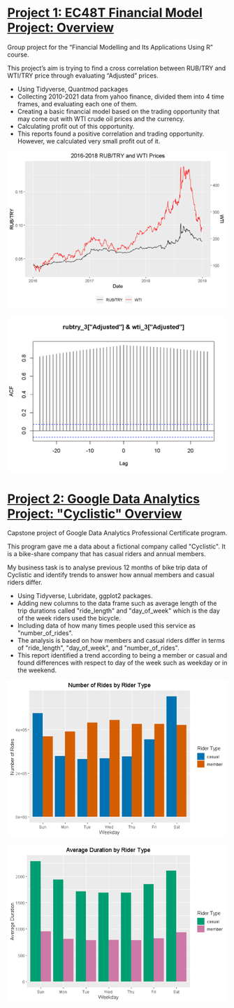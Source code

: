 # [Project 1: EC48T Financial Model Project: Overview](https://github.com/atakanpeker/R_FinancialModel_Project)

Group project for the “Financial Modelling and Its Applications Using R” course.

This project’s aim is trying to find a cross correlation between RUB/TRY and WTI/TRY price through evaluating “Adjusted” prices.

* Using Tidyverse, Quantmod packages
* Collecting 2010-2021 data from yahoo finance, divided them into 4 time frames, and evaluating each one of them.
* Creating a basic financial model based on the trading opportunity that may come out with WTI crude oil prices and the currency.
* Calculating profit out of this opportunity.
* This reports found a positive correlation and trading opportunity. However, we calculated very small profit out of it.

![](/images/2016-2018.png)

![](/images/2016-2018_ccf.png)

# [Project 2: Google Data Analytics Project: "Cyclistic" Overview](https://github.com/atakanpeker/Google_Certificate_Capstone_Project)

Capstone project of Google Data Analytics Professional Certificate program. 

This program gave me a data about a fictional company called "Cyclistic". It is a bike-share company that has casual riders and annual members.

My business task is to analyse previous 12 months of bike trip data of Cyclistic and identify trends to answer how annual members and casual riders differ.
* Using Tidyverse, Lubridate, ggplot2 packages.
* Adding new columns to the data frame such as average length of the trip durations called "ride_length" and "day_of_week" which is the day of the week riders used the bicycle.
* Including data of how many times people used this service as "number_of_rides".
* The analysis is based on how members and casual riders differ in terms of "ride_length", "day_of_week", and "number_of_rides".
* This report identified a trend according to being a member or casual and found differences with respect to day of the week such as weekday or in the weekend.

![](/images/number_of_rides_by_rider_type.png)

![](/images/average_ride_length_by_rider_type.png)
